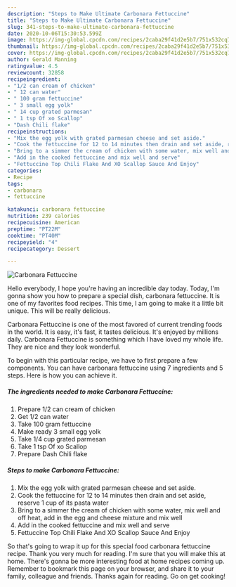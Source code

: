 ```yaml
---
description: "Steps to Make Ultimate Carbonara Fettuccine"
title: "Steps to Make Ultimate Carbonara Fettuccine"
slug: 341-steps-to-make-ultimate-carbonara-fettuccine
date: 2020-10-06T15:30:53.599Z
image: https://img-global.cpcdn.com/recipes/2caba29f41d2e5b7/751x532cq70/carbonara-fettuccine-recipe-main-photo.jpg
thumbnail: https://img-global.cpcdn.com/recipes/2caba29f41d2e5b7/751x532cq70/carbonara-fettuccine-recipe-main-photo.jpg
cover: https://img-global.cpcdn.com/recipes/2caba29f41d2e5b7/751x532cq70/carbonara-fettuccine-recipe-main-photo.jpg
author: Gerald Manning
ratingvalue: 4.5
reviewcount: 32858
recipeingredient:
- "1/2 can cream of chicken"
- " 12 can water"
- " 100 gram fettuccine"
- " 3 small egg yolk"
- " 14 cup grated parmesan"
- " 1 tsp Of xo Scallop"
- "Dash Chili flake"
recipeinstructions:
- "Mix the egg yolk with grated parmesan cheese and set aside."
- "Cook the fettuccine for 12 to 14 minutes then drain and set aside, reserve 1 cup of its pasta water"
- "Bring to a simmer the cream of chicken with some water, mix well and off heat, add in the egg and cheese mixture and mix well"
- "Add in the cooked fettuccine and mix well and serve"
- "Fettuccine Top Chili Flake And XO Scallop Sauce And Enjoy"
categories:
- Recipe
tags:
- carbonara
- fettuccine

katakunci: carbonara fettuccine 
nutrition: 239 calories
recipecuisine: American
preptime: "PT22M"
cooktime: "PT40M"
recipeyield: "4"
recipecategory: Dessert

---
```



![Carbonara Fettuccine](https://img-global.cpcdn.com/recipes/2caba29f41d2e5b7/751x532cq70/carbonara-fettuccine-recipe-main-photo.jpg)

Hello everybody, I hope you're having an incredible day today. Today, I'm gonna show you how to prepare a special dish, carbonara fettuccine. It is one of my favorites food recipes. This time, I am going to make it a little bit unique. This will be really delicious.



Carbonara Fettuccine is one of the most favored of current trending foods in the world. It is easy, it's fast, it tastes delicious. It's enjoyed by millions daily. Carbonara Fettuccine is something which I have loved my whole life. They are nice and they look wonderful.


To begin with this particular recipe, we have to first prepare a few components. You can have carbonara fettuccine using 7 ingredients and 5 steps. Here is how you can achieve it.

<!--inarticleads1-->

##### The ingredients needed to make Carbonara Fettuccine:

1. Prepare 1/2 can cream of chicken
1. Get  1/2 can water
1. Take  100 gram fettuccine
1. Make ready  3 small egg yolk
1. Take  1/4 cup grated parmesan
1. Take  1 tsp Of xo Scallop
1. Prepare Dash Chili flake




<!--inarticleads2-->

##### Steps to make Carbonara Fettuccine:

1. Mix the egg yolk with grated parmesan cheese and set aside.
1. Cook the fettuccine for 12 to 14 minutes then drain and set aside, reserve 1 cup of its pasta water
1. Bring to a simmer the cream of chicken with some water, mix well and off heat, add in the egg and cheese mixture and mix well
1. Add in the cooked fettuccine and mix well and serve
1. Fettuccine Top Chili Flake And XO Scallop Sauce And Enjoy




So that's going to wrap it up for this special food carbonara fettuccine recipe. Thank you very much for reading. I'm sure that you will make this at home. There's gonna be more interesting food at home recipes coming up. Remember to bookmark this page on your browser, and share it to your family, colleague and friends. Thanks again for reading. Go on get cooking!
